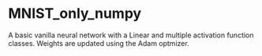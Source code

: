# MNIST_only_numpy
A basic vanilla neural network with a Linear and multiple activation function classes. 
Weights are updated using the Adam optmizer.

